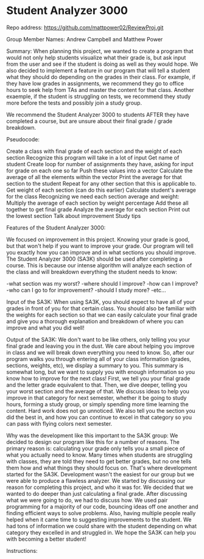 # Student Analyzer 3000

Repo address:
https://github.com/mattpower02/ReviewProj.git

Group Member Names: Andrew Campbell and Matthew Power

Summary:
When planning this project, we wanted to create a program that would not only help students visualize what their grade is, but ask input from the user and see if the student is doing as well as they would hope. We also decided to implement a feature in our program that will tell a student what they should do depending on the grades in their class. For example, if they have low grades in assignments, we recommend they go to office hours to seek help from TAs and master the content for that class. Another exaemple, if the student is struggling on tests, we recommend they study more before the tests and possibly join a study group. 

We recommend the Student Analyzer 3000 to students AFTER they have completed a course, but are unsure about their final grade / grade breakdown. 




Pseudocode:

Create a class with final grade of each section and the weight of each section
Recognize this program will take in a lot of input
Get name of student
Create loop for number of assignments they have, asking for input for grade on each one so far
  Push these values into a vector
  Calculate the average of all the elements within the vector
  Print the average for that section to the student
Repeat for any other section that this is applicable to.
Get weight of each section (can do this earlier)
Calculate student's average for the class
  Recognizing we need each section average and weight:
  Multiply the average of each section by weight percentage
  Add these all together to get final grade
Analyze the average for each section
  Print out the lowest section
    Talk about improvement
    Study tips
    
    
    
    
    
    
Features of the Student Analyzer 3000:

We focused on improvement in this project. Knowing your grade is good, but that won't help if you want to improve your grade. Our program will tell you exactly how you can improve and in what sections you should improve. 
The Student Analyzer 3000 (SA3K) should be used after completing a course. This is because our intense algorithm will analyze each section of the class and will breakdown everything the student needs to know:

-what section was my worst?
-where should I improve?
-how can I improve?
-who can I go to for improvement?
-should I study more?
-etc...

Input of the SA3K:
When using SA3K, you should expect to have all of your grades in front of you for that certain class. You should also be familiar with the weights for each section so that we can easily calculate your final grade and give you a thorough explanation and breakdown of where you can improve and what you did well!

Output of the SA3K:
We don't want to be like others, only telling you your final grade and leaving you in the dust. We care about helping you improve in class and we will break down everything you need to know. So, after our program walks you through entering all of your class information (grades, sections, weights, etc), we display a summary to you.
This summary is somewhat long, but we want to supply you with enough information so you know how to improve for the next class!
First, we tell you your final grade and the letter grade equivalent to that. Then, we dive deeper, telling you your worst section and the average of that. We discuss ideas to help you improve in that category for next semester, whether it be going to study hours, forming a study group, or simply spending more time learning the content.
Hard work does not go unnoticed. We also tell you the section you did the best in, and how you can continue to excel in that category so you can pass with flying colors next semester. 

Why was the development like this important to the SA3K group:
We decided to design our program like this for a number of reasons. The primary reason is: calculating your grade only tells you a small piece of what you actually need to know. Many times when students are struggling with classes, they are told they need to get better grades, but no one tells them how and what things they should focus on.
That's where development started for the SA3K. 
Development wasn't the easiest for our group but we were able to produce a flawless analyzer.
We started by discussing our reason for completing this project, and who it was for. We decided that we wanted to do deeper than just calculating a final grade. After discussing what we were going to do, we had to discuss how. We used pair programming for a majority of our code, bouncing ideas off one another and finding efficient ways to solve problems. Also, having multiple people really helped when it came time to suggesting improvements to the student.
We had tons of information we could share with the student depending on what category they excelled in and struggled in. We hope the SA3K can help you with becoming a better student!

Instructions:

